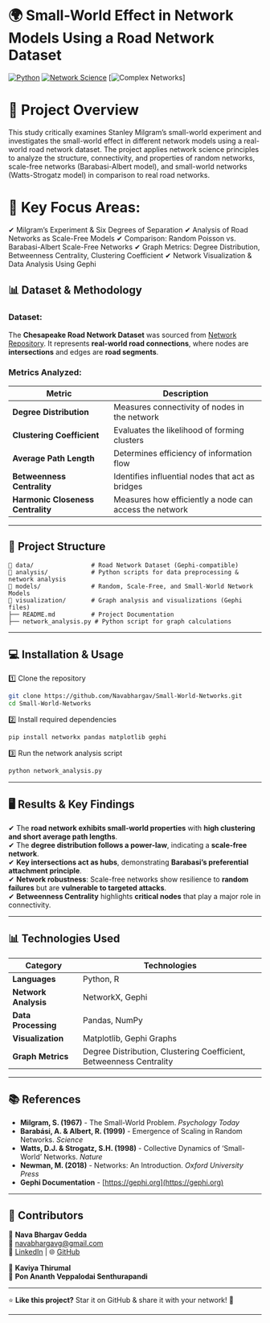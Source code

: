 # 🌍 **Small-World Effect in Network Models Using a Road Network Dataset**  

[![Python](https://img.shields.io/badge/Python-3.8-blue.svg)](https://www.python.org/) [![Network Science](https://img.shields.io/badge/Network%20Analysis-Gephi-green)](https://gephi.org/) [![Complex Networks](https://img.shields.io/badge/Complex%20Networks-Analysis-orange)]  

# 📌 Project Overview
This study critically examines Stanley Milgram’s small-world experiment and investigates the small-world effect in different network models using a real-world road network dataset. The project applies network science principles to analyze the structure, connectivity, and properties of random networks, scale-free networks (Barabasi-Albert model), and small-world networks (Watts-Strogatz model) in comparison to real road networks.

# 🔹 Key Focus Areas:
✔ Milgram’s Experiment & Six Degrees of Separation
✔ Analysis of Road Networks as Scale-Free Models
✔ Comparison: Random Poisson vs. Barabasi-Albert Scale-Free Networks
✔ Graph Metrics: Degree Distribution, Betweenness Centrality, Clustering Coefficient
✔ Network Visualization & Data Analysis Using Gephi


## 📊 **Dataset & Methodology**  
### **Dataset:**  
The **Chesapeake Road Network Dataset** was sourced from [Network Repository](https://networkrepository.com). It represents **real-world road connections**, where nodes are **intersections** and edges are **road segments**.

### **Metrics Analyzed:**  
| Metric | Description |
|--------|------------|
| **Degree Distribution** | Measures connectivity of nodes in the network |
| **Clustering Coefficient** | Evaluates the likelihood of forming clusters |
| **Average Path Length** | Determines efficiency of information flow |
| **Betweenness Centrality** | Identifies influential nodes that act as bridges |
| **Harmonic Closeness Centrality** | Measures how efficiently a node can access the network |

---

## 📁 **Project Structure**  
```
📂 data/                # Road Network Dataset (Gephi-compatible)
📂 analysis/            # Python scripts for data preprocessing & network analysis
📂 models/              # Random, Scale-Free, and Small-World Network Models
📂 visualization/       # Graph analysis and visualizations (Gephi files)
├── README.md          # Project Documentation
├── network_analysis.py # Python script for graph calculations
```

---

## 💻 **Installation & Usage**  
1️⃣ Clone the repository  
```sh
git clone https://github.com/Navabhargav/Small-World-Networks.git  
cd Small-World-Networks  
```  
2️⃣ Install required dependencies  
```sh
pip install networkx pandas matplotlib gephi  
```  
3️⃣ Run the network analysis script  
```sh
python network_analysis.py  
```  

---

## 🖥️ **Results & Key Findings**  
✔ The **road network exhibits small-world properties** with **high clustering and short average path lengths**.  
✔ The **degree distribution follows a power-law**, indicating a **scale-free network**.  
✔ **Key intersections act as hubs**, demonstrating **Barabasi’s preferential attachment principle**.  
✔ **Network robustness**: Scale-free networks show resilience to **random failures** but are **vulnerable to targeted attacks**.  
✔ **Betweenness Centrality** highlights **critical nodes** that play a major role in connectivity.  

---

## 📊 **Technologies Used**  
| **Category** | **Technologies** |
|-------------|-----------------|
| **Languages** | Python, R |
| **Network Analysis** | NetworkX, Gephi |
| **Data Processing** | Pandas, NumPy |
| **Visualization** | Matplotlib, Gephi Graphs |
| **Graph Metrics** | Degree Distribution, Clustering Coefficient, Betweenness Centrality |

---

## 📚 **References**  
- **Milgram, S. (1967)** - The Small-World Problem. *Psychology Today*  
- **Barabási, A. & Albert, R. (1999)** - Emergence of Scaling in Random Networks. *Science*  
- **Watts, D.J. & Strogatz, S.H. (1998)** - Collective Dynamics of ‘Small-World’ Networks. *Nature*  
- **Newman, M. (2018)** - Networks: An Introduction. *Oxford University Press*  
- **Gephi Documentation** - [https://gephi.org](https://gephi.org)  

---

## 🤝 **Contributors**  
👤 **Nava Bhargav Gedda**  
📩 [navabhargavg@gmail.com](mailto:navabhargavg@gmail.com)  
🔗 [LinkedIn](https://linkedin.com/in/nava-bhargav-gedda-4a4a30151) | 🌐 [GitHub](https://github.com/Navabhargav)  

👤 **Kaviya Thirumal**  
👤 **Pon Ananth Veppalodai Senthurapandi**  

---

⭐ **Like this project?** Star it on GitHub & share it with your network! 🚀  

---
